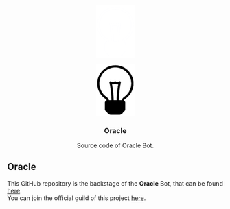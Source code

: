    <p align="center"><img align="center" width="90" src="./.github/img/logo-white.png#gh-dark-mode-only"/></p>
   <p align="center"><img align="center" width="90" src="./.github/img/logo-black.png#gh-light-mode-only"/></p>
   <h3 align="center">Oracle</h3>

  </a>
</p>

<p align="center">
  Source code of Oracle Bot.
</p>

## Oracle
This GitHub repository is the backstage of the **Oracle** Bot, that can be found [here](https://top.gg/bot/). <br/>
You can join the official guild of this project [here](https://discord.gg/jUMJkqSUzq). <br/>
